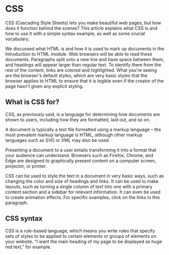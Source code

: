 # CSS

CSS (Cascading Style Sheets) lets you make beautiful web pages, but how does it function behind the scenes? This article explains what CSS is and how to use it with a simple syntax example, as well as some crucial vocabulary.

We discussed what HTML is and how it is used to mark up documents in the Introduction to HTML module. Web browsers will be able to read these documents. Paragraphs split onto a new line and have space between them, and headings will appear larger than regular text. To identify them from the rest of the content, links are colored and highlighted. What you're seeing are the browser's default styles, which are very basic styles that the browser applies to HTML to ensure that it is legible even if the creator of the page hasn't given any explicit styling.

## What is CSS for?

CSS, as previously said, is a language for determining how documents are shown to users, including how they are formatted, laid out, and so on.

A document is typically a text file formatted using a markup language – the most prevalent markup language is HTML, although other markup languages such as SVG or XML may also be used.

Presenting a document to a user entails transforming it into a format that your audience can understand. Browsers such as Firefox, Chrome, and Edge are designed to graphically present content on a computer screen, projector, or printer.

CSS can be used to style the text in a document in very basic ways, such as changing the color and size of headings and links. It can be used to make layouts, such as turning a single column of text into one with a primary content section and a sidebar for relevant information. It can even be used to create animation effects. For specific examples, click on the links in this paragraph.

## CSS syntax
CSS is a rule-based language, which means you write rules that specify sets of styles to be applied to certain elements or groups of elements on your website. "I want the main heading of my page to be displayed as huge red text," for example.


